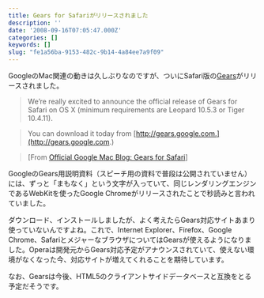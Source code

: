 ```yaml
---
title: Gears for Safariがリリースされました
description: ''
date: '2008-09-16T07:05:47.000Z'
categories: []
keywords: []
slug: "fe1a56ba-9153-482c-9b14-4a84ee7a9f09"
---
```

GoogleのMac関連の動きは久しぶりなのですが、ついにSafari版の[Gears](http://gears.google.com)がリリースされました。

> We’re really excited to announce the official release of Gears for Safari on OS X (minimum requirements are Leopard 10.5.3 or Tiger 10.4.11).

> You can download it today from [http://gears.google.com.](http://gears.google.com.)

> \[From [Official Google Mac Blog: Gears for Safari](http://googlemac.blogspot.com/2008/09/gears-for-safari.html)\]

GoogleのGears用説明資料（スピーチ用の資料で普段は公開されていません）には、ずっと「まもなく」という文字が入っていて、同じレンダリングエンジンであるWebKitを使ったGoogle Chromeがリリースされたことで秒読みと言われていました。

ダウンロード、インストールしましたが、よく考えたらGears対応サイトあまり使っていないんですよね。これで、Internet Explorer、Firefox、Google Chrome、SafariとメジャーなブラウザについてはGearsが使えるようになりました。Operaは開発元からGears対応予定がアナウンスされていて、使えない環境がなくなった今、対応サイトが増えてくれることを期待しています。

なお、Gearsは今後、HTML5のクライアントサイドデータベースと互換をとる予定だそうです。